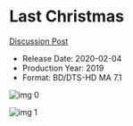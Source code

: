 # Last Christmas

[Discussion Post](https://www.avsforum.com/threads/bass-eq-for-filtered-movies.2995212/post-59170532)

* Release Date: 2020-02-04
* Production Year: 2019
* Format: BD/DTS-HD MA 7.1

![img 0](https://i.imgur.com/35uJK0b.jpg)

![img 1](https://i.imgur.com/PTGtXYz.jpg)

